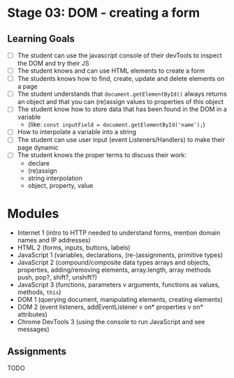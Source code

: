 # Stage 03: DOM - creating a form

## Learning Goals
* [ ] The student can use the javascript console of their devTools to inspect the DOM and try their JS
* [ ] The student knows and can use HTML elements to create a form
* [ ] The students knows how to find, create, update and delete elements on a page
* [ ] The student understands that `document.getElementById()` always returns an object and that you can (re)assign values to properties of this object
* [ ] The student know how to store data that has been found in the DOM in a variable
    * (like: `const inputField = document.getElementById('name');`)
* [ ] How to interpolate a variable into a string
* [ ] The student can use user input (event Listeners/Handlers) to make their page dynamic
* [ ] The student knows the proper terms to discuss their work:
    * declare
    * (re)assign
    * string interpolation
    * object, property, value

# Modules
  * Internet 1 (intro to HTTP needed to understand forms, mention domain names and IP addresses)
  * HTML 2 (forms, inputs, buttons, labels)
  * JavaScript 1 (variables, declarations, (re-)assignments, primitive types)
  * JavaScript 2 (compound/composite data types arrays and objects, properties, adding/removing elements, array.length, array methods push, pop?, shift?, unshift?)
  * JavaScript 3 (functions, parameters v arguments, functions as values, methods, `this`)
  * DOM 1 (querying document, manipulating elements, creating elements)
  * DOM 2 (event listeners, addEventListener v on* properties v on* attributes)
  * Chrome DevTools 3 (using the console to run JavaScript and see messages)
  

## Assignments
TODO

